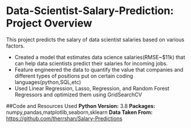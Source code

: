 # Data-Scientist-Salary-Prediction: Project Overview
This project predicts the salary of data scientist salaries based on various factors.
* Created a model that estimates data science salaries(RMSE~$11k) that can help data scientists predict their salaries for incoming jobs. 
* Feature engineered the data to quantify the value that companies and different types of positions put on certain coding languages(python,SQL,etc)
* Used Linear Regression, Lasso, Regression, and Random Forest Regressors and optimized them using GridSearchCV

##Code and Resources Used
**Python Version:** 3.8
**Packages:** numpy,pandas,matplotlib,seaborn,sklearn
**Data Taken From:** https://github.com/therrshan/Salary-Predictions

